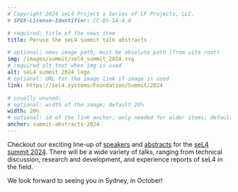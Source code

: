 ```yaml
---
# Copyright 2024 seL4 Project a Series of LF Projects, LLC.
# SPDX-License-Identifier: CC-BY-SA-4.0

# required: title of the news item
title: Peruse the seL4 summit talk abstracts

# optional: news image path, must be absolute path (from site root)
img: /images/summit/sel4_summit_2024.svg
# required alt text when img is used
alt: seL4 summit 2024 logo
# optional: URL for the image link if image is used
link: https://sel4.systems/Foundation/Summit/2024

# usually unused:
# optional: width of the image; default 20%
width: 20%
# optional: id of the link anchor; only needed for older items; default: mm-dd
anchor: summit-abstracts-2024
---
```

<p>
    Checkout our exciting line-up of <a href="../Foundation/Summit/2024/program">speakers</a> and <a href="../Foundation/Summit/2024/abstracts2024">abstracts</a> for the <a href="../Foundation/Summit/2024/">seL4 summit 2024</a>. There will be a wide variety of talks, ranging from technical discussion, research and development, and experience reports of seL4 in the field.
</p>
<p>
    We look forward to seeing you in Sydney, in October!
</p>